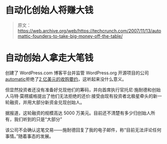 # 自动化创始人将赚大钱

> 原文：<https://web.archive.org/web/https://techcrunch.com/2007/11/13/automattic-founders-to-take-big-money-off-the-table/>

# 自动创始人拿走大笔钱

创建了 WordPress.com 博客平台并监管 WordPress.org 开源项目的公司[automatic](https://web.archive.org/web/20230301091936/http://www.automattic.com/)拒绝了[2 亿美元的收购要约](https://web.archive.org/web/20230301091936/https://techcrunch.com/2007/10/29/automattic-spurns-200-million-acquisition-offer/)，这听起来没什么意义。

但显然投资者还没有准备好兑现他们的筹码，并向首席执行官托尼·施耐德和创始人马特·莫楞威格提出了他们无法拒绝的还价:接受由现有投资者北极星牵头的新一轮融资，并用大部分新资金兑现创始人。

据报道，这轮融资的规模高达 5000 万美元。目前还不清楚有多少归创始人所有，我们听到的只是“大部分”

该公司不会确认这笔交易——施耐德回复了我的电子邮件，称“目前无法评论任何事情。”随着事态的发展。